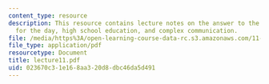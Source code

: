 ```yaml
---
content_type: resource
description: This resource contains lecture notes on the answer to the reading question
  for the day, high school education, and complex communication.
file: /media/https%3A/open-learning-course-data-rc.s3.amazonaws.com/11-126j-economics-of-education-spring-2007/023670c31e168aa320d8dbc46da5d491_lecture11.pdf
file_type: application/pdf
resourcetype: Document
title: lecture11.pdf
uid: 023670c3-1e16-8aa3-20d8-dbc46da5d491
---
```

